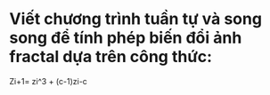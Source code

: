 # Viết chương trình tuần tự và song song để tính phép biến đổi ảnh fractal dựa trên công thức:

Zi+1= zi^3 + (c-1)zi-c
